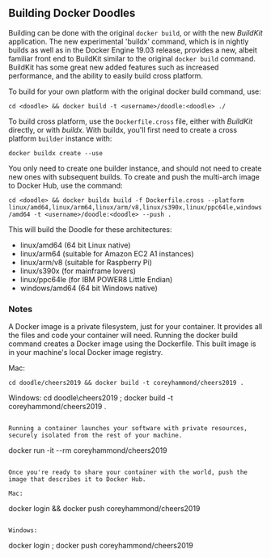 ## Building Docker Doodles

Building can be done with the original `docker build`, or with the new _BuildKit_ application. The new
experimental 'buildx' command, which is in nightly builds as well as in the Docker Engine 19.03 release,
provides a new, albeit familiar front end to BuildKit similar to the original `docker build` command.
BuildKit has some great new added features such as increased performance, and the ability to easily build
cross platform.

To build for your own platform with the original docker build command, use:

`cd <doodle> && docker build -t <username>/doodle:<doodle> ./`

To build cross platform, use the `Dockerfile.cross` file, either with _BuildKit_ directly, or with _buildx_.
With buildx, you'll first need to create a cross platform `builder` instance with:

`docker buildx create --use`

You only need to create one builder instance, and should not need to create new ones with subsequent
builds. To create and push the multi-arch image to Docker Hub, use the command:

`cd <doodle> && docker buildx build -f Dockerfile.cross --platform linux/amd64,linux/arm64,linux/arm/v8,linux/s390x,linux/ppc64le,windows/amd64 -t <username>/doodle:<doodle> --push .`

This will build the Doodle for these architectures:

- linux/amd64 (64 bit Linux native)
- linux/arm64 (suitable for Amazon EC2 A1 instances)
- linux/arm/v8 (suitable for Raspberry Pi)
- linux/s390x (for mainframe lovers)
- linux/ppc64le (for IBM POWER8 Little Endian)
- windows/amd64 (64 bit Windows native)

### Notes

A Docker image is a private filesystem, just for your container. It provides all the files and code your container will need. Running the docker build command creates a Docker image using the Dockerfile. This built image is in your machine's local Docker image registry.

Mac: 
```
cd doodle/cheers2019 && docker build -t coreyhammond/cheers2019 .
```

Windows:
cd doodle\cheers2019 ; docker build -t coreyhammond/cheers2019 .
```

Running a container launches your software with private resources, securely isolated from the rest of your machine.

```
docker run -it --rm coreyhammond/cheers2019
```

Once you're ready to share your container with the world, push the image that describes it to Docker Hub.

Mac:
```
docker login && docker push coreyhammond/cheers2019
```

Windows:
```
docker login ; docker push coreyhammond/cheers2019
```
